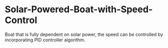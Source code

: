 # Solar-Powered-Boat-with-Speed-Control
Boat that is fully dependent on solar power, the speed can be controlled by incorporating PID controller algorithm.
